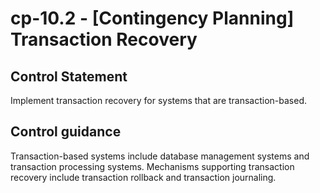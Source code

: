 # cp-10.2 - \[Contingency Planning\] Transaction Recovery

## Control Statement

Implement transaction recovery for systems that are transaction-based.

## Control guidance

Transaction-based systems include database management systems and transaction processing systems. Mechanisms supporting transaction recovery include transaction rollback and transaction journaling.

